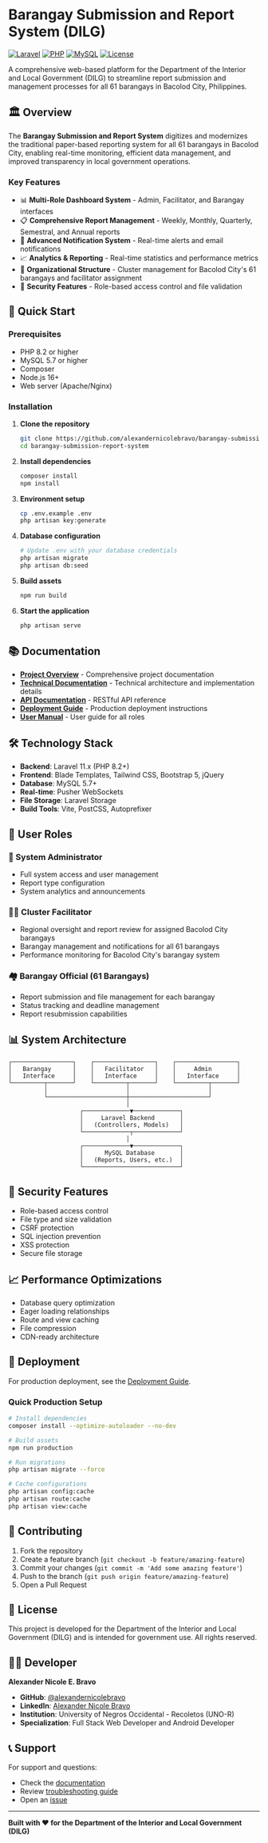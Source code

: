 # Barangay Submission and Report System (DILG)

[![Laravel](https://img.shields.io/badge/Laravel-11.x-red.svg)](https://laravel.com)
[![PHP](https://img.shields.io/badge/PHP-8.2+-blue.svg)](https://php.net)
[![MySQL](https://img.shields.io/badge/MySQL-5.7+-orange.svg)](https://mysql.com)
[![License](https://img.shields.io/badge/License-Government%20Use-green.svg)](LICENSE)

A comprehensive web-based platform for the Department of the Interior and Local Government (DILG) to streamline report submission and management processes for all 61 barangays in Bacolod City, Philippines.

## 🏛️ Overview

The **Barangay Submission and Report System** digitizes and modernizes the traditional paper-based reporting system for all 61 barangays in Bacolod City, enabling real-time monitoring, efficient data management, and improved transparency in local government operations.

### Key Features

- 📊 **Multi-Role Dashboard System** - Admin, Facilitator, and Barangay interfaces
- 📋 **Comprehensive Report Management** - Weekly, Monthly, Quarterly, Semestral, and Annual reports
- 🔔 **Advanced Notification System** - Real-time alerts and email notifications
- 📈 **Analytics & Reporting** - Real-time statistics and performance metrics
- 🏢 **Organizational Structure** - Cluster management for Bacolod City's 61 barangays and facilitator assignment
- 🔐 **Security Features** - Role-based access control and file validation

## 🚀 Quick Start

### Prerequisites

- PHP 8.2 or higher
- MySQL 5.7 or higher
- Composer
- Node.js 16+
- Web server (Apache/Nginx)

### Installation

1. **Clone the repository**
   ```bash
   git clone https://github.com/alexandernicolebravo/barangay-submission-report-system.git
   cd barangay-submission-report-system
   ```

2. **Install dependencies**
   ```bash
   composer install
   npm install
   ```

3. **Environment setup**
   ```bash
   cp .env.example .env
   php artisan key:generate
   ```

4. **Database configuration**
   ```bash
   # Update .env with your database credentials
   php artisan migrate
   php artisan db:seed
   ```

5. **Build assets**
   ```bash
   npm run build
   ```

6. **Start the application**
   ```bash
   php artisan serve
   ```

## 📚 Documentation

- **[Project Overview](PROJECT_OVERVIEW.md)** - Comprehensive project documentation
- **[Technical Documentation](TECHNICAL_DOCUMENTATION.md)** - Technical architecture and implementation details
- **[API Documentation](API_DOCUMENTATION.md)** - RESTful API reference
- **[Deployment Guide](DEPLOYMENT_GUIDE.md)** - Production deployment instructions
- **[User Manual](USER_MANUAL.md)** - User guide for all roles

## 🛠️ Technology Stack

- **Backend**: Laravel 11.x (PHP 8.2+)
- **Frontend**: Blade Templates, Tailwind CSS, Bootstrap 5, jQuery
- **Database**: MySQL 5.7+
- **Real-time**: Pusher WebSockets
- **File Storage**: Laravel Storage
- **Build Tools**: Vite, PostCSS, Autoprefixer

## 👥 User Roles

### 🔧 System Administrator
- Full system access and user management
- Report type configuration
- System analytics and announcements

### 👨‍💼 Cluster Facilitator
- Regional oversight and report review for assigned Bacolod City barangays
- Barangay management and notifications for all 61 barangays
- Performance monitoring for Bacolod City's barangay system

### 🏘️ Barangay Official (61 Barangays)
- Report submission and file management for each barangay
- Status tracking and deadline management
- Report resubmission capabilities

## 📊 System Architecture

```
┌─────────────────┐    ┌─────────────────┐    ┌─────────────────┐
│   Barangay      │    │   Facilitator   │    │     Admin       │
│   Interface     │    │   Interface     │    │   Interface     │
└─────────┬───────┘    └─────────┬───────┘    └─────────┬───────┘
          │                      │                      │
          └──────────────────────┼──────────────────────┘
                                 │
                    ┌─────────────▼─────────────┐
                    │     Laravel Backend       │
                    │   (Controllers, Models)   │
                    └─────────────┬─────────────┘
                                 │
                    ┌─────────────▼─────────────┐
                    │      MySQL Database       │
                    │   (Reports, Users, etc.)  │
                    └───────────────────────────┘
```

## 🔐 Security Features

- Role-based access control
- File type and size validation
- CSRF protection
- SQL injection prevention
- XSS protection
- Secure file storage

## 📈 Performance Optimizations

- Database query optimization
- Eager loading relationships
- Route and view caching
- File compression
- CDN-ready architecture

## 🚀 Deployment

For production deployment, see the [Deployment Guide](DEPLOYMENT_GUIDE.md).

### Quick Production Setup

```bash
# Install dependencies
composer install --optimize-autoloader --no-dev

# Build assets
npm run production

# Run migrations
php artisan migrate --force

# Cache configurations
php artisan config:cache
php artisan route:cache
php artisan view:cache
```

## 🤝 Contributing

1. Fork the repository
2. Create a feature branch (`git checkout -b feature/amazing-feature`)
3. Commit your changes (`git commit -m 'Add some amazing feature'`)
4. Push to the branch (`git push origin feature/amazing-feature`)
5. Open a Pull Request

## 📝 License

This project is developed for the Department of the Interior and Local Government (DILG) and is intended for government use. All rights reserved.

## 👨‍💻 Developer

**Alexander Nicole E. Bravo**
- **GitHub**: [@alexandernicolebravo](https://github.com/alexandernicolebravo)
- **LinkedIn**: [Alexander Nicole Bravo](https://linkedin.com/in/alexander-nicole-bravo-3aa544377)
- **Institution**: University of Negros Occidental - Recoletos (UNO-R)
- **Specialization**: Full Stack Web Developer and Android Developer

## 📞 Support

For support and questions:
- Check the [documentation](PROJECT_OVERVIEW.md)
- Review [troubleshooting guide](DEPLOYMENT_GUIDE.md#troubleshooting)
- Open an [issue](https://github.com/alexandernicolebravo/barangay-submission-report-system/issues)

---

**Built with ❤️ for the Department of the Interior and Local Government (DILG)**
